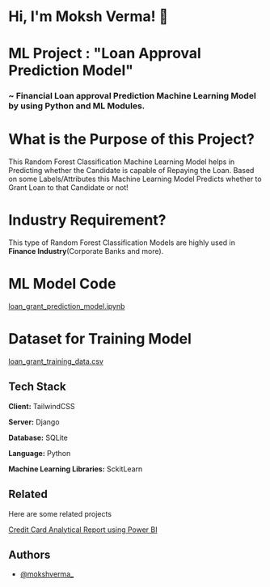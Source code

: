 
# Hi, I'm Moksh Verma! 👋


# ML Project : "Loan Approval Prediction Model"

### ~ Financial Loan approval Prediction Machine Learning Model by using Python and ML Modules.


# What is the Purpose of this Project?

This Random Forest Classification Machine Learning Model helps in Predicting whether the Candidate is capable of Repaying the Loan. Based on some Labels/Attributes this Machine Learning Model Predicts whether to Grant Loan to that Candidate or not!

# Industry Requirement?

This type of Random Forest Classification Models are highly used in **Finance Industry**(Corporate Banks and more).

# ML Model Code

[loan_grant_prediction_model.ipynb](https://github.com/mokshverma-dev/loan-approval-prediction-model/blob/main/loan_grant_prediction_model.ipynb)

# Dataset for Training Model

[loan_grant_training_data.csv](https://github.com/mokshverma-dev/loan-approval-prediction-model/blob/main/loan_grant_training_data.csv)

## Tech Stack

**Client:**   TailwindCSS

**Server:**   Django

**Database:**   SQLite

**Language:**   Python

**Machine Learning Libraries:**  SckitLearn 


## Related

Here are some related projects

[Credit Card Analytical Report using Power BI](https://github.com/mokshverma-dev/Credit-Card-Analytical-Resport-using-Power-BI/tree/main)


## Authors

- [@mokshverma_](https://www.instagram.com/mokshverma_/)
